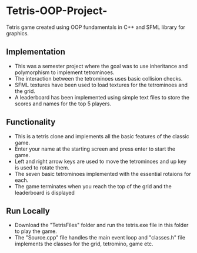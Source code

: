 # Tetris-OOP-Project-
Tetris game created using OOP fundamentals in C++ and SFML library for graphics.  

## Implementation
* This was a semester project where the goal was to use inheritance and polymorphism to implement tetrominoes. 
* The interaction between the tetrominoes uses basic collision checks.
* SFML textures have been used to load textures for the tetrominoes and the grid.
* A leaderboard has been implemented using simple text files to store the scores and names for the top 5 players.

## Functionality
* This is a tetris clone and implements all the basic features of the classic game.
* Enter your name at the starting screen and press enter to start the game.
* Left and right arrow keys are used to move the tetrominoes and up key is used to rotate them.
* The seven basic tetrominoes implemented with the essential rotaions for each.
* The game terminates when you reach the top of the grid and the leaderboard is displayed

## Run Locally
* Download the "TetrisFiles" folder and run the tetris.exe file in this folder to play the game.
* The "Source.cpp" file handles the main event loop and "classes.h" file implements the classes for the grid, tetromino, game etc.
